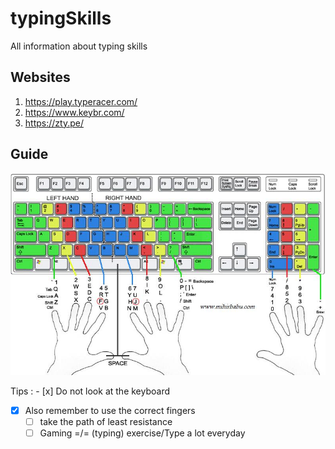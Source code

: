 # typingSkills
All information about typing skills


## Websites
1. https://play.typeracer.com/
2. https://www.keybr.com/
3. https://zty.pe/

## Guide
![Screenshot](img.jpg)

Tips : - [x] Do not look at the keyboard
- [x] Also remember to use the correct fingers
  - [ ] take the path of least resistance
  - [ ] Gaming =/= (typing) exercise/Type a lot everyday
